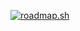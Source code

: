 [![roadmap.sh](https://roadmap.sh/card/wide/6790eab198c00f71170e9818?variant=dark&roadmaps=frontend)](https://roadmap.sh)
